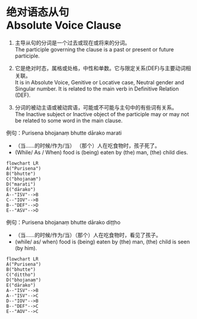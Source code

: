 # 绝对语态从句<br>Absolute Voice Clause


1. 主导从句的分词是一个过去或现在或将来的分词。<br>
   The participle governing the clause is a past or present or future participle.
2. 它是绝对时态，属格或处格，中性和单数。它与限定关系(DEF)与主要动词相关联。<br>
   It is in Absolute Voice, Genitive or Locative case, Neutral gender and Singular number. It is related to the main verb in Definitive Relation (DEF). 

3. 分词的被动主语或被动宾语，可能或不可能与主句中的有些词有关系。<br>
   The Inactive subject or Inactive object of the participle may or may not be related to some word in the main clause.

例句：Purisena bhojanaṃ bhutte dārako marati
- （当……的时候/作为/当） （那个）人在吃食物时，孩子死了。
- (While/ As / When) food is (being) eaten by (the) man, (the) child dies. 

```mermaid
flowchart LR
A("Purisena")
B("bhutte")
C("bhojanaṃ")
D("marati")
E("dārako")
A--"ISV"-->B
C--"IOV"-->B
B--"DEF"-->D
E--"ASV"-->D
```

例句：Purisena bhojanaṃ bhutte dārako diṭṭho
- （当……的时候/作为/当）（那个）人在吃食物时，看见了孩子。
- (while/ as/ when) food is (being) eaten by (the) man, (the) child is seen (by him).

```mermaid
flowchart LR
A("Purisena")
B("bhutte")
C("dittho")
D("bhojanaṃ")
E("dārako")
A--"ISV"-->B
A--"ISV"-->C
D--"IOV"-->B
B--"DEF"-->C
E--"AOV"-->C
```